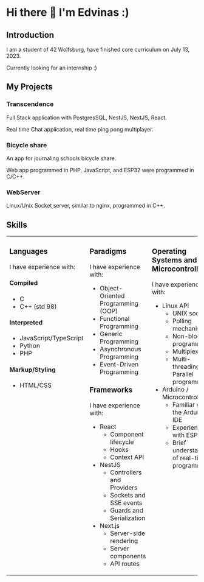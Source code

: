 # Hi there 👋 I'm Edvinas :)

## Introduction

I am a student of 42 Wolfsburg, have finished core curriculum on July 13, 2023.

Currently looking for an internship :)

## My Projects

### Transcendence

Full Stack application with PostgresSQL, NestJS, NextJS, React. 

Real time Chat application, real time ping pong multiplayer.

### Bicycle share

An app for journaling schools bicycle share.

Web app programmed in PHP, JavaScript, and ESP32 were programmed in C/C++.

### WebServer

Linux/Unix Socket server, similar to nginx, programmed in C++.

## Skills

<table>
<tr>
<td valign="top" width="33%">

### Languages

I have experience with:

#### Compiled

- C
- C++ (std 98)

#### Interpreted

- JavaScript/TypeScript
- Python
- PHP

#### Markup/Styling

- HTML/CSS

</td>
<td valign="top" width="33%">

### Paradigms

I have experience with:

- Object-Oriented Programming (OOP)
- Functional Programming
- Generic Programming
- Asynchronous Programming
- Event-Driven Programming

### Frameworks

I have experience with:

- React
  - Component lifecycle
  - Hooks
  - Context API
- NestJS
  - Controllers and Providers
  - Sockets and SSE events
  - Guards and Serialization
- Next.js
  - Server-side rendering
  - Server components
  - API routes

</td>
<td valign="top" width="33%">

### Operating Systems and Microcontrollers

I have experience with:

- Linux API
  - UNIX sockets
  - Polling mechanisms
  - Non-blocking programming
  - Multiplexing
  - Multi-threading / Parallel programming
- Arduino / Microcontrollers
  - Familiar with the Arduino IDE
  - Experience with ESP32
  - Brief understanding of real-time programming

</td>
</tr>
</table>
